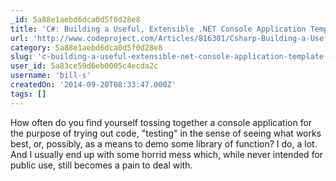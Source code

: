 ```yaml
---
_id: 5a88e1aebd6dca0d5f0d28e8
title: 'C#: Building a Useful, Extensible .NET Console Application Template for Development and Testing'
url: 'http://www.codeproject.com/Articles/816301/Csharp-Building-a-Useful-Extensible-NET-Console-Ap'
category: 5a88e1aebd6dca0d5f0d28e8
slug: 'c-building-a-useful-extensible-net-console-application-template-for-development-and-testing'
user_id: 5a83ce59d6eb0005c4ecda2c
username: 'bill-s'
createdOn: '2014-09-20T08:33:47.000Z'
tags: []
---
```


How often do you find yourself tossing together a console application for the purpose of trying out code, "testing" in the sense of seeing what works best, or, possibly, as a means to demo some library of function? I do, a lot. And I usually end up with some horrid mess which, while never intended for public use, still becomes a pain to deal with.
